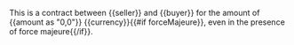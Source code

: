This is a contract between {{seller}} and {{buyer}} for the amount of {{amount as "0,0"}} {{currency}}{{#if forceMajeure}}, even in the presence of force majeure{{/if}}.